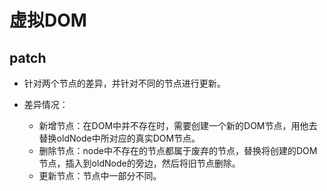 # 虚拟DOM

## patch

- 针对两个节点的差异，并针对不同的节点进行更新。

- 差异情况：
   - 新增节点：在DOM中并不存在时，需要创建一个新的DOM节点，用他去替换oldNode中所对应的真实DOM节点。
   - 删除节点：node中不存在的节点都属于废弃的节点，替换将创建的DOM节点，插入到oldNode的旁边，然后将旧节点删除。
   - 更新节点：节点中一部分不同。